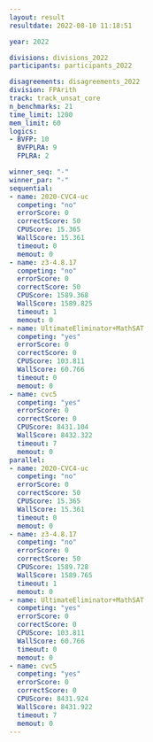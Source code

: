 ```yaml
---
layout: result
resultdate: 2022-08-10 11:18:51

year: 2022

divisions: divisions_2022
participants: participants_2022

disagreements: disagreements_2022
division: FPArith
track: track_unsat_core
n_benchmarks: 21
time_limit: 1200
mem_limit: 60
logics:
- BVFP: 10
  BVFPLRA: 9
  FPLRA: 2

winner_seq: "-"
winner_par: "-"
sequential:
- name: 2020-CVC4-uc
  competing: "no"
  errorScore: 0
  correctScore: 50
  CPUScore: 15.365
  WallScore: 15.361
  timeout: 0
  memout: 0
- name: z3-4.8.17
  competing: "no"
  errorScore: 0
  correctScore: 50
  CPUScore: 1589.368
  WallScore: 1589.825
  timeout: 1
  memout: 0
- name: UltimateEliminator+MathSAT
  competing: "yes"
  errorScore: 0
  correctScore: 0
  CPUScore: 103.811
  WallScore: 60.766
  timeout: 0
  memout: 0
- name: cvc5
  competing: "yes"
  errorScore: 0
  correctScore: 0
  CPUScore: 8431.104
  WallScore: 8432.322
  timeout: 7
  memout: 0
parallel:
- name: 2020-CVC4-uc
  competing: "no"
  errorScore: 0
  correctScore: 50
  CPUScore: 15.365
  WallScore: 15.361
  timeout: 0
  memout: 0
- name: z3-4.8.17
  competing: "no"
  errorScore: 0
  correctScore: 50
  CPUScore: 1589.728
  WallScore: 1589.765
  timeout: 1
  memout: 0
- name: UltimateEliminator+MathSAT
  competing: "yes"
  errorScore: 0
  correctScore: 0
  CPUScore: 103.811
  WallScore: 60.766
  timeout: 0
  memout: 0
- name: cvc5
  competing: "yes"
  errorScore: 0
  correctScore: 0
  CPUScore: 8431.924
  WallScore: 8431.922
  timeout: 7
  memout: 0
---
```


